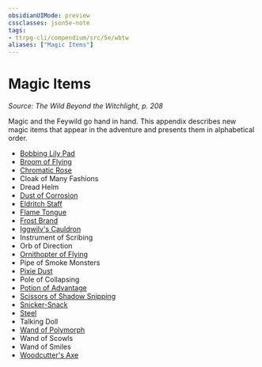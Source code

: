 ```yaml
---
obsidianUIMode: preview
cssclasses: json5e-note
tags:
- ttrpg-cli/compendium/src/5e/wbtw
aliases: ["Magic Items"]
---
```

# Magic Items
*Source: The Wild Beyond the Witchlight, p. 208* 

Magic and the Feywild go hand in hand. This appendix describes new magic items that appear in the adventure and presents them in alphabetical order.

- [Bobbing Lily Pad](/CLI/items/bobbing-lily-pad-wbtw.md)  
- [Broom of Flying](/CLI/items/broom-of-flying.md)  
- [Chromatic Rose](/CLI/items/chromatic-rose-wbtw.md)  
- Cloak of Many Fashions  
- Dread Helm  
- [Dust of Corrosion](/CLI/items/dust-of-corrosion-wbtw.md)  
- [Eldritch Staff](/CLI/items/eldritch-staff-wbtw.md)  
- [Flame Tongue](/CLI/items/flame-tongue.md)  
- [Frost Brand](/CLI/items/frost-brand.md)  
- [Iggwilv's Cauldron](/CLI/items/iggwilvs-cauldron-wbtw.md)  
- Instrument of Scribing  
- Orb of Direction  
- [Ornithopter of Flying](/CLI/items/ornithopter-of-flying-wbtw.md)  
- Pipe of Smoke Monsters  
- [Pixie Dust](/CLI/items/pixie-dust-wbtw.md)  
- Pole of Collapsing  
- [Potion of Advantage](/CLI/items/potion-of-advantage-wbtw.md)  
- [Scissors of Shadow Snipping](/CLI/items/scissors-of-shadow-snipping-wbtw.md)  
- [Snicker-Snack](/CLI/items/snicker-snack-wbtw.md)  
- [Steel](/CLI/items/steel-wbtw.md)  
- Talking Doll  
- [Wand of Polymorph](/CLI/items/wand-of-polymorph.md)  
- Wand of Scowls  
- Wand of Smiles  
- [Woodcutter's Axe](/CLI/items/woodcutters-axe-wbtw.md)